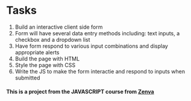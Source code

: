 # Tasks

1. Build an interactive client side form
2. Form will have several data entry methods including: text inputs, a checkbox and a dropdown list
3. Have form respond to various input combinations and display appropriate alerts
4. Build the page with HTML
5. Style the page with CSS
6. Write the JS to make the form interactie and respond to inputs when submitted

#### This is a project from the JAVASCRIPT course from [Zenva](https://academy.zenva.com/course/create-interactive-pages-with-javascript/)